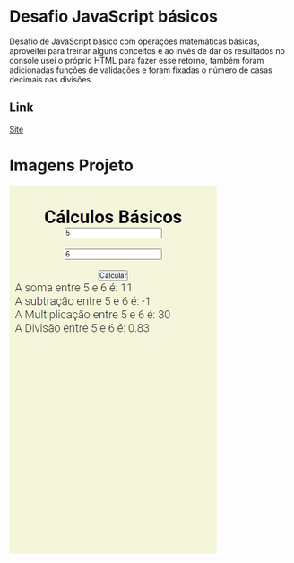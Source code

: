 # Desafio JavaScript básicos

Desafio de JavaScript básico com operações matemáticas básicas, aproveitei para treinar alguns conceitos e ao invés de dar os resultados no console usei o próprio HTML para fazer esse retorno, também foram adicionadas funções de validações e foram fixadas o número de casas decimais nas divisões

## Link

[Site](https://martvie.github.io/desafio-javascript-basico/)

# Imagens Projeto

<p text-align="center">
    <img src="./src/images/screenshot.jpeg">
</p>